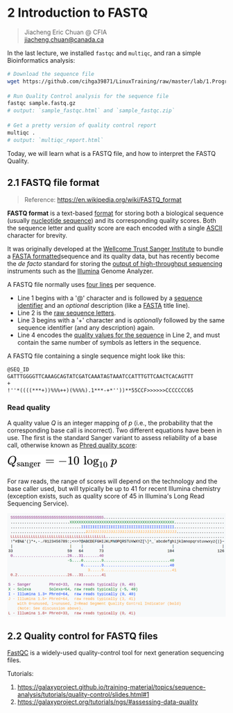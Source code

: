 # 2 Introduction to FASTQ

> Jiacheng Eric Chuan @ CFIA  
> jiacheng.chuan@canada.ca

In the last lecture, we installed `fastqc` and `multiqc`, and ran a simple Bioinformatics analysis:

```sh
# Download the sequence file
wget https://github.com/cihga39871/LinuxTraining/raw/master/lab/1.ProgramInstallation/sample.fastq.gz

# Run Quality Control analysis for the sequence file
fastqc sample.fastq.gz
# output: `sample_fastqc.html` and `sample_fastqc.zip`

# Get a pretty version of quality control report
multiqc .
# output: `multiqc_report.html`
```

Today, we will learn what is a FASTQ file, and how to interpret the FASTQ Quality.

## 2.1 FASTQ file format

>  Reference: https://en.wikipedia.org/wiki/FASTQ_format

**FASTQ format** is a text-based [format](https://en.wikipedia.org/wiki/File_format) for storing both a biological sequence (usually [nucleotide sequence](https://en.wikipedia.org/wiki/Nucleotide_sequence)) and its corresponding quality scores. Both the sequence letter and quality score are each encoded with a single [ASCII](https://en.wikipedia.org/wiki/ASCII) character for brevity.

It was originally developed at the [Wellcome Trust Sanger Institute](https://en.wikipedia.org/wiki/Wellcome_Trust_Sanger_Institute) to bundle a [FASTA formatted](https://en.wikipedia.org/wiki/FASTA_format)sequence and its quality data, but has recently become the *de facto* standard for storing the <u>output of high-throughput sequencing</u> instruments such as the [Illumina](https://en.wikipedia.org/wiki/Illumina_(company)) Genome Analyzer.

A FASTQ file normally uses <u>four lines</u> per sequence.

- Line 1 begins with a '@' character and is followed by a <u>sequence identifier</u> and an *optional* description (like a [FASTA](https://en.wikipedia.org/wiki/FASTA_format) title line).
- Line 2 is the <u>raw sequence letters</u>.
- Line 3 begins with a '+' character and is *optionally* followed by the same sequence identifier (and any description) again.
- Line 4 encodes the <u>quality values for the sequence</u> in Line 2, and must contain the same number of symbols as letters in the sequence.

A FASTQ file containing a single sequence might look like this:

```fastq
@SEQ_ID
GATTTGGGGTTCAAAGCAGTATCGATCAAATAGTAAATCCATTTGTTCAACTCACAGTTT
+
!''*((((***+))%%%++)(%%%%).1***-+*''))**55CCF>>>>>>CCCCCCC65
```

### Read quality

A quality value *Q* is an integer mapping of *p* (i.e., the probability that the corresponding base call is incorrect). Two different equations have been in use. The first is the standard Sanger variant to assess reliability of a base call, otherwise known as [Phred quality score](https://en.wikipedia.org/wiki/Phred_quality_score):

![.2.sanger-quality-score.svg](.2.sanger-quality-score.svg)

For raw reads, the range of scores will depend on the technology and the base caller used, but will typically be up to 41 for recent Illumina chemistry (exception exists, such as quality score of 45 in Illumina's Long Read Sequencing Service).

![.2.ascii-and-quality.png](.2.ascii-and-quality.png)

## 2.2 Quality control for FASTQ files

[FastQC](http://www.bioinformatics.babraham.ac.uk/projects/fastqc/) is a widely-used quality-control tool for next generation sequencing files.

Tutorials: 

1. https://galaxyproject.github.io/training-material/topics/sequence-analysis/tutorials/quality-control/slides.html#1
2. https://galaxyproject.org/tutorials/ngs/#assessing-data-quality